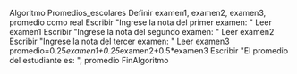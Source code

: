 Algoritmo Promedios_escolares
Definir examen1, examen2, examen3, promedio como real
Escribir "Ingrese la nota del primer examen: "
Leer examen1
Escribir "Ingrese la nota del segundo examen: "
Leer examen2
Escribir "Ingrese la nota del tercer examen: "
Leer examen3
promedio=0.25*examen1+0.25*examen2+0.5*examen3
Escribir "El promedio del estudiante es: ", promedio
FinAlgoritmo
